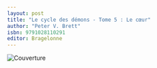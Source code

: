 ```yaml
---
layout: post
title: "Le cycle des démons - Tome 5 : Le cœur"
author: "Peter V. Brett"
isbn: 9791028110291
editor: Bragelonne
---
```


![Couverture](/img/9791028110291.jpg)
